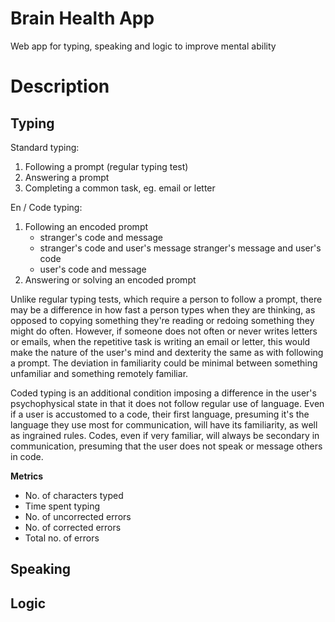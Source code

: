 # Brain Health App

Web app for typing, speaking and logic to improve mental ability

# Description

## Typing
Standard typing:
1. Following a prompt (regular typing test)
2. Answering a prompt
3. Completing a common task, eg. email or letter

En / Code typing:
1. Following an encoded prompt
   - stranger's code and message
   - stranger's code and user's message
     stranger's message and user's code
   - user's code and message
2. Answering or solving an encoded prompt

Unlike regular typing tests, which require a person to follow a prompt, there may be a difference in how fast a person types when they are thinking, as opposed to copying something they're reading or redoing something they might do often. However, if someone does not often or never writes letters or emails, when the repetitive task is writing an email or letter, this would make the nature of the user's mind and dexterity the same as with following a prompt. The deviation in familiarity could be minimal between something unfamiliar and something remotely familiar.

Coded typing is an additional condition imposing a difference in the user's psychophysical state in that it does not follow regular use of language. Even if a user is accustomed to a code, their first language, presuming it's the language they use most for communication, will have its familiarity, as well as ingrained rules. Codes, even if very familiar, will always be secondary in communication, presuming that the user does not speak or message others in code.

**Metrics**
- No. of characters typed
- Time spent typing
- No. of uncorrected errors
- No. of corrected errors
- Total no. of errors

## Speaking

## Logic
